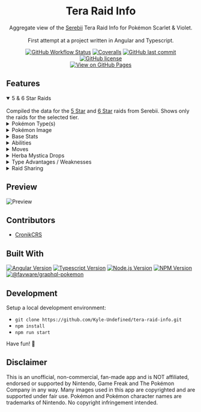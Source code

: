 <h1 align="center">Tera Raid Info</h1>
<p align="center">Aggregate view of the <a href="https://www.serebii.net/" target="_blank">Serebii</a> Tera Raid Info for Pokémon Scarlet & Violet.<br/><br/>First attempt at a project written in Angular and Typescript.</p>

<p align="center">
<a href="https://github.com/kyle-undefined/tera-raid-info/actions/workflows/gh-pages.yml" target="_blank"><img alt="GitHub Workflow Status" src="https://img.shields.io/github/actions/workflow/status/kyle-undefined/tera-raid-info/gh-pages.yml?style=for-the-badge" /></a>
<a href="https://coveralls.io/github/Kyle-Undefined/tera-raid-info" target="_blank"><img alt="Coveralls" src="https://img.shields.io/coverallsCoverage/github/Kyle-Undefined/tera-raid-info?style=for-the-badge"></a>
<a href="https://github.com/Kyle-Undefined/tera-raid-info/commits/main" target="_blank"><img alt="GitHub last commit" src="https://img.shields.io/github/last-commit/kyle-undefined/tera-raid-info?color=lightblue&style=for-the-badge" /></a>
<a href="https://github.com/Kyle-Undefined/tera-raid-info/blob/main/LICENSE" target="_blank"><img alt="GitHub license" src="https://img.shields.io/github/license/kyle-undefined/tera-raid-info?color=00a0c1&style=for-the-badge" /></a>
<br>
<a href="https://kyleundefined.dev/tera-raid-info/" target="_blank"><img alt="View on GitHub Pages" src="https://img.shields.io/badge/Github%20Pages-00578E?style=for-the-badge&logo=github" /></a>
</p>

## Features

<details open>
<summary>5 & 6 Star Raids</summary>
<br>
Compiled the data for the <a href="https://www.serebii.net/scarletviolet/teraraidbattles/5star.shtml" target="_blank">5 Star</a> and <a href="https://www.serebii.net/scarletviolet/teraraidbattles/6star.shtml" target="_blank">6 Star</a> raids from Serebii. Shows only the raids for the selected tier.
</details>

<details>
<summary>Pokémon Type(s)</summary>
<br>
Shows the Type(s) of the selected Pokémon. Useful for knowing which moves are STAB since Tera Type doesn't remove it.
</details>

<details>
<summary>Pokémon Image</summary>
<br>
Shows the normal and shiny images for the selected Pokémon side by side. Just incase you get lucky with a ⭐️shiny⭐️ raid.
</details>

<details>
<summary>Base Stats</summary>
<br>
Helpful to know if the Pokémon is a Physical or Special attacker, or how tanky it is. Great for knowing what protecting move your support Pokémon should have. For example, Reflect for Physical attackers.
</details>

<details>
<summary>Abilities</summary>
<br>
Shows each ability the Pokémon can have for the raid, and if it's their Hidden Ability* it will be marked with (H). Hovering over the Ability will display the information about it, and if you're on mobile clicking it will work.
<br><br>

> *Note: For 5 Star raids, Pokémon appear to not have their Hidden Ability, with some exceptions (Ditto). For 6 Star raids, Pokémon can have their Hidden Ability. This is based on the data from Serebii. If it's wrong, let me know.

</details>

<details>
<summary>Moves</summary>
<br>

Shows the move set of the raid Pokémon. Each move is color coded to the Type it is, with Status moves always showing last in the list. Hovering over (or clicking) the move will display the information for it, like the Base Power, if it's a Physical/Special/Status, Description and more. If the move is a Physical or Special attack, then it will display the Type advantages of the move Type.

</details>

<details>
<summary>Herba Mystica Drops</summary>
<br>

Shows all the Herba Mystica the raid Pokémon can drop, along with the chance of getting it. Useful for hunting certain Herba Mystica for sandwiches.

</details>

<details>
<summary>Type Advantages / Weaknesses</summary>
<br>

<b>Advantages:</b>
Shows all of the Type advantages from the move set the raid Pokémon has that are non Status moves. Only shows Super Effective advantages.
<br><br>
<b>Weaknesses:</b>
When a Tera Type is selected, shows all of the Type matchups for the selected Type, including its resistances and immunities.
<br><br>
If the raid Pokémon move set includes the Tera Blast move, then the Super Effective advantages of that Tera Type are shown. Useful for going up against the Eevee-lutions and other Pokémon with the move.

</details>


<details>
<summary>Raid Sharing</summary>
<br>

You can share the raid choices with others, by simply clicking the Share icon in the header and it will automatically copy to your clipboard. This will set the Raid Tier, Pokémon and Tera Type to auto load for others who click the link. For example, <a href="https://kyle-undefined.github.io/tera-raid-info/6/Garchomp/Fairy" target="_blank">6 Star Fairy Garchomp</a>.

</details>

## Preview
![Preview](https://questionable.link/5QKcrd6Bu.png)

## Contributors
- <a href="https://github.com/thatmatthallett" target="_blank">CronikCRS</a>

## Built With
<p>
<a href="https://www.npmjs.com/package/@angular/cli" target="_blank"><img alt="Angular Version" src="https://img.shields.io/github/package-json/dependency-version/kyle-undefined/tera-raid-info/dev/@angular/cli/main?color=37474f&label=Angular&logo=angular&style=for-the-badge" /></a>
<a href="https://www.npmjs.com/package/typescript" target="_blank"><img alt="Typescript Version" src="https://img.shields.io/github/package-json/dependency-version/kyle-undefined/tera-raid-info/dev/typescript/main?color=3178c6&label=Typescript&logo=typescript&logoColor=white&style=for-the-badge" /></a>
<a href="https://nodejs.org/en/" target="_blank"><img alt="Node.js Version" src="https://img.shields.io/badge/Node-18.13.0-74ae62?style=for-the-badge&logo=node.js&logoColor=white" /></a>
<a href="https://www.npmjs.com/package/npm" target="_blank"><img alt="NPM Version" src="https://img.shields.io/badge/NPM-9.2.0-cc3838?style=for-the-badge&logo=npm&logoColor=white" /></a>
<a href="https://github.com/favware/graphql-pokemon" target="_blank"><img alt="@favware/graphql-pokemon" src="https://img.shields.io/github/package-json/dependency-version/kyle-undefined/tera-raid-info/dev/@favware/graphql-pokemon/main?color=4623d5&label=@favware/graphql-pokemon&logo=graphql&style=for-the-badge" /></a>
</p>

## Development
Setup a local development environment:
- `git clone https://github.com/Kyle-Undefined/tera-raid-info.git`
- `npm install`
- `npm run start`

Have fun! 🎉

## Disclaimer
This is an unofficial, non-commercial, fan-made app and is NOT affiliated, endorsed or supported by Nintendo, Game Freak and The Pokémon Company in any way. Many images used in this app are copyrighted and are supported under fair use. Pokémon and Pokémon character names are trademarks of Nintendo. No copyright infringement intended.
